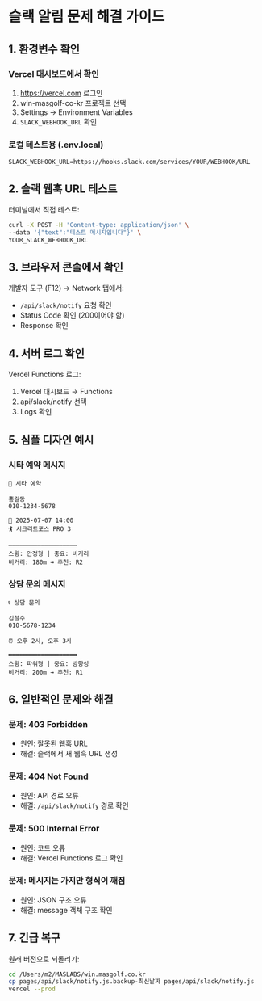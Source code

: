 # 슬랙 알림 문제 해결 가이드

## 1. 환경변수 확인

### Vercel 대시보드에서 확인
1. https://vercel.com 로그인
2. win-masgolf-co-kr 프로젝트 선택
3. Settings → Environment Variables
4. `SLACK_WEBHOOK_URL` 확인

### 로컬 테스트용 (.env.local)
```
SLACK_WEBHOOK_URL=https://hooks.slack.com/services/YOUR/WEBHOOK/URL
```

## 2. 슬랙 웹훅 URL 테스트

터미널에서 직접 테스트:
```bash
curl -X POST -H 'Content-type: application/json' \
--data '{"text":"테스트 메시지입니다"}' \
YOUR_SLACK_WEBHOOK_URL
```

## 3. 브라우저 콘솔에서 확인

개발자 도구 (F12) → Network 탭에서:
- `/api/slack/notify` 요청 확인
- Status Code 확인 (200이어야 함)
- Response 확인

## 4. 서버 로그 확인

Vercel Functions 로그:
1. Vercel 대시보드 → Functions
2. api/slack/notify 선택
3. Logs 확인

## 5. 심플 디자인 예시

### 시타 예약 메시지
```
🎯 시타 예약

홍길동
010-1234-5678

📅 2025-07-07 14:00
🏌️ 시크리트포스 PRO 3

━━━━━━━━━━━━━━━━━━━
스윙: 안정형 | 중요: 비거리
비거리: 180m → 추천: R2
```

### 상담 문의 메시지
```
📞 상담 문의

김철수
010-5678-1234

⏰ 오후 2시, 오후 3시

━━━━━━━━━━━━━━━━━━━
스윙: 파워형 | 중요: 방향성
비거리: 200m → 추천: R1
```

## 6. 일반적인 문제와 해결

### 문제: 403 Forbidden
- 원인: 잘못된 웹훅 URL
- 해결: 슬랙에서 새 웹훅 URL 생성

### 문제: 404 Not Found  
- 원인: API 경로 오류
- 해결: `/api/slack/notify` 경로 확인

### 문제: 500 Internal Error
- 원인: 코드 오류
- 해결: Vercel Functions 로그 확인

### 문제: 메시지는 가지만 형식이 깨짐
- 원인: JSON 구조 오류
- 해결: message 객체 구조 확인

## 7. 긴급 복구

원래 버전으로 되돌리기:
```bash
cd /Users/m2/MASLABS/win.masgolf.co.kr
cp pages/api/slack/notify.js.backup-최신날짜 pages/api/slack/notify.js
vercel --prod
```
